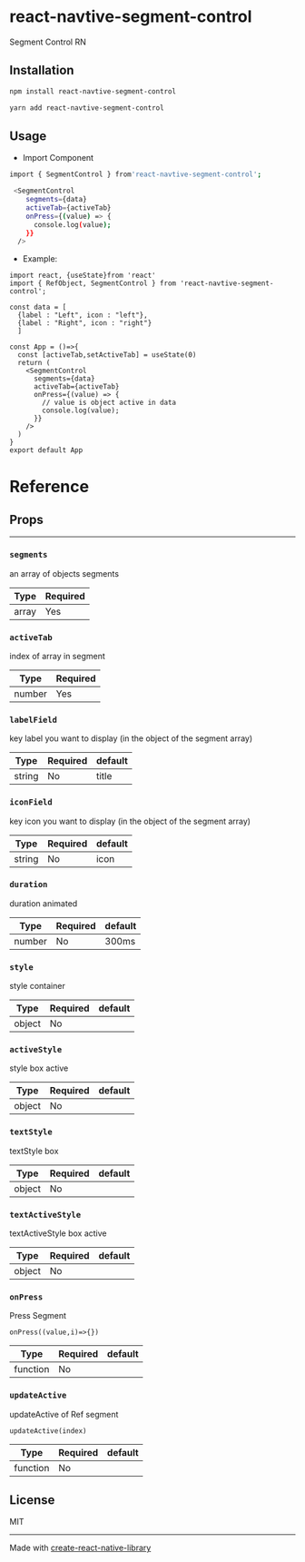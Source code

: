 # react-navtive-segment-control

Segment Control RN

## Installation

```sh
npm install react-navtive-segment-control
```

```sh
yarn add react-navtive-segment-control
```

## Usage

- Import Component

```sh
import { SegmentControl } from'react-navtive-segment-control';
```

```sh
 <SegmentControl
    segments={data}
    activeTab={activeTab}
    onPress={(value) => {
      console.log(value);
    }}
  />
```

- Example:

```
import react, {useState}from 'react'
import { RefObject, SegmentControl } from 'react-navtive-segment-control';

const data = [
  {label : "Left", icon : "left"},
  {label : "Right", icon : "right"}
  ]

const App = ()=>{
  const [activeTab,setActiveTab] = useState(0)
  return (
    <SegmentControl
      segments={data}
      activeTab={activeTab}
      onPress={(value) => {
        // value is object active in data
        console.log(value);
      }}
    />
  )
}
export default App
```

# **Reference**

## **Props**

---

### `segments`

an array of objects segments

| Type  | Required |
| ----- | -------- |
| array | Yes      |

### `activeTab`

index of array in segment

| Type   | Required |
| ------ | -------- |
| number | Yes      |

### `labelField`

key label you want to display (in the object of the segment array)

| Type   | Required | default |
| ------ | -------- | ------- |
| string | No       | title   |

### `iconField`

key icon you want to display (in the object of the segment array)

| Type   | Required | default |
| ------ | -------- | ------- |
| string | No       | icon    |

### `duration`

duration animated

| Type   | Required | default |
| ------ | -------- | ------- |
| number | No       | 300ms   |

### `style`

style container

| Type   | Required | default |
| ------ | -------- | ------- |
| object | No       |         |

### `activeStyle`

style box active

| Type   | Required | default |
| ------ | -------- | ------- |
| object | No       |         |

### `textStyle`

textStyle box

| Type   | Required | default |
| ------ | -------- | ------- |
| object | No       |         |

### `textActiveStyle`

textActiveStyle box active

| Type   | Required | default |
| ------ | -------- | ------- |
| object | No       |         |

### `onPress`

Press Segment

```
onPress((value,i)=>{})
```

| Type     | Required | default |
| -------- | -------- | ------- |
| function | No       |         |

### `updateActive`

updateActive of Ref segment

```
updateActive(index)
```

| Type     | Required | default |
| -------- | -------- | ------- |
| function | No       |         |

## License

MIT

---

Made with [create-react-native-library](https://github.com/callstack/react-native-builder-bob)
